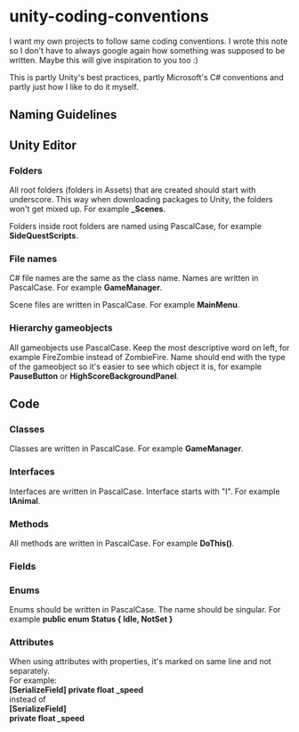 # unity-coding-conventions
I want my own projects to follow same coding conventions. I wrote this note so I don't have to always google again how something was supposed to be written. Maybe this will give inspiration to you too :)

This is partly Unity's best practices, partly Microsoft's C# conventions and partly just how I like to do it myself.

## Naming Guidelines

## Unity Editor

### Folders
All root folders (folders in Assets) that are created should start with underscore. This way when downloading packages to Unity, the folders won't get mixed up. For example <b>_Scenes</b>.

Folders inside root folders are named using PascalCase, for example <b>SideQuestScripts</b>.

### File names
C# file names are the same as the class name. Names are written in PascalCase. For example <b>GameManager</b>.

Scene files are written in PascalCase. For example <b>MainMenu</b>.

### Hierarchy gameobjects
All gameobjects use PascalCase. Keep the most descriptive word on left, for example FireZombie instead of ZombieFire. Name should end with the type of the gameobject so it's easier to see which object it is, for example <b>PauseButton</b> or <b>HighScoreBackgroundPanel</b>.

## Code

### Classes
Classes are written in PascalCase. For example <b>GameManager</b>.

### Interfaces
Interfaces are written in PascalCase. Interface starts with "I". For example <b>IAnimal</b>.

### Methods
All methods are written in PascalCase. For example <b>DoThis()</b>.

### Fields

### Enums
Enums should be written in PascalCase. The name should be singular. For example <b>public enum Status { Idle, NotSet }</b>

### Attributes
When using attributes with properties, it's marked on same line and not separately.<br>
For example: <br>
<b>[SerializeField] private float _speed</b> <br>
instead of<br>
<b>[SerializeField]</b><br>
<b>private float _speed</b><br>

